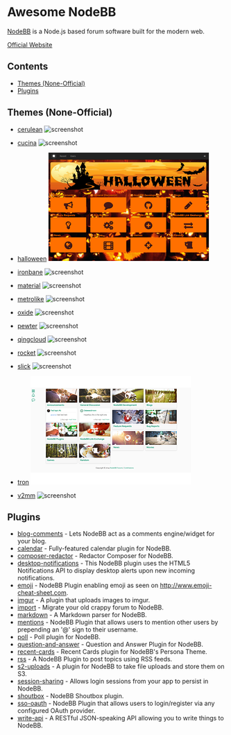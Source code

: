 # Awesome NodeBB

[NodeBB](https://github.com/NodeBB/NodeBB) is a Node.js based forum software built for the modern web.

[Official Website](https://nodebb.org/)

## Contents
- [Themes (None-Official)](#themes-none-official)
- [Plugins](#plugins)

## Themes (None-Official)

* [cerulean](https://github.com/NodeBB/nodebb-theme-cerulean/)
![screenshot](https://raw.githubusercontent.com/NodeBB/nodebb-theme-cerulean/master/screenshot.png)

* [cucina](https://github.com/julianlam/nodebb-theme-cucina)
![screenshot](https://raw.githubusercontent.com/julianlam/nodebb-theme-cucina/master/screenshots/1.png)

* [halloween](https://github.com/barisusakli/nodebb-theme-halloween)
![screenshot](https://raw.githubusercontent.com/barisusakli/nodebb-theme-halloween/master/assets/preview.png)

* [ironbane](https://github.com/ironbane/nodebb-theme-ironbane)
![screenshot](https://raw.githubusercontent.com/ironbane/nodebb-theme-ironbane/master/screenshot.png)

* [material](https://github.com/pichalite/nodebb-theme-material)
![screenshot](https://raw.githubusercontent.com/pichalite/nodebb-theme-material/master/screenshot.png)

* [metrolike](https://github.com/psychobunny/nodebb-theme-metrolike)
![screenshot](https://camo.githubusercontent.com/20fc0800dbbd881a68ee04eb6352f95192c26e9c/687474703a2f2f692e696d6775722e636f6d2f6d3444777149702e706e67)

* [oxide](https://github.com/youhosi/nodebb-theme-oxide)
![screenshot](https://raw.githubusercontent.com/youhosi/nodebb-theme-oxide/master/img/screenshot.png)

* [pewter](https://github.com/psychobunny/nodebb-theme-pewter)
![screenshot](https://camo.githubusercontent.com/82f1a5abc8278442ecce4daf9919ad9ea4b9e85d/687474703a2f2f692e696d6775722e636f6d2f37454447564c6e2e706e67)

* [qingcloud](https://github.com/imdonkey/nodebb-theme-qingcloud)
![screenshot](https://raw.githubusercontent.com/imdonkey/nodebb-theme-qingcloud/master/screenshot.png)

* [rocket](https://github.com/NodeBB/nodebb-theme-rocket)
![screenshot](https://camo.githubusercontent.com/42773e46d32aacba90da2866a128be6d279a274e/687474703a2f2f692e696d6775722e636f6d2f504d67763874442e706e67)

* [slick](https://github.com/pichalite/nodebb-theme-slick)
![screenshot](https://raw.githubusercontent.com/pichalite/nodebb-theme-slick/master/screenshot.png)

* [tron](https://github.com/Paaltomo/nodebb-theme-tron)
![screenshot](https://raw.githubusercontent.com/Paaltomo/nodebb-theme-tron/master/screenshot.png)

* [v2mm](https://github.com/revir/nodebb-theme-v2mm)
![screenshot](https://raw.githubusercontent.com/revir/nodebb-theme-v2mm/master/screenshot.png)

## Plugins

* [blog-comments](https://github.com/psychobunny/nodebb-plugin-blog-comments) - Lets NodeBB act as a comments engine/widget for your blog.
* [calendar](https://github.com/pitaj/nodebb-plugin-calendar) - Fully-featured calendar plugin for NodeBB.
* [composer-redactor](https://github.com/NodeBB-Community/nodebb-plugin-composer-redactor) - Redactor Composer for NodeBB.
* [desktop-notifications](https://github.com/psychobunny/nodebb-plugin-desktop-notifications) - This NodeBB plugin uses the HTML5 Notifications API to display desktop alerts upon new incoming notifications.
* [emoji](https://github.com/NodeBB/nodebb-plugin-emoji) - NodeBB Plugin enabling emoji as seen on http://www.emoji-cheat-sheet.com.
* [imgur](https://github.com/barisusakli/nodebb-plugin-imgur) - A plugin that uploads images to imgur.
* [import](https://github.com/akhoury/nodebb-plugin-import) - Migrate your old crappy forum to NodeBB.
* [markdown](https://github.com/julianlam/nodebb-plugin-markdown) - A Markdown parser for NodeBB.
* [mentions](https://github.com/julianlam/nodebb-plugin-mentions) - NodeBB Plugin that allows users to mention other users by prepending an '@' sign to their username.
* [poll](https://github.com/NodeBB/nodebb-plugin-poll) - Poll plugin for NodeBB.
* [question-and-answer](https://github.com/NodeBB/nodebb-plugin-question-and-answer) - Question and Answer Plugin for NodeBB.
* [recent-cards](https://github.com/NodeBB-Community/nodebb-plugin-recent-cards) - Recent Cards plugin for NodeBB's Persona Theme.
* [rss](https://github.com/barisusakli/nodebb-plugin-rss) - A NodeBB Plugin to post topics using RSS feeds.
* [s2-uploads](https://github.com/KanoComputing/nodebb-plugin-s3-uploads) - A plugin for NodeBB to take file uploads and store them on S3.
* [session-sharing](https://github.com/julianlam/nodebb-plugin-session-sharing) - Allows login sessions from your app to persist in NodeBB.
* [shoutbox](https://github.com/Schamper/nodebb-plugin-shoutbox) - NodeBB Shoutbox plugin.
* [sso-oauth](https://github.com/julianlam/nodebb-plugin-sso-oauth) - NodeBB Plugin that allows users to login/register via any configured OAuth provider.
* [write-api](https://github.com/NodeBB/nodebb-plugin-write-api) - A RESTful JSON-speaking API allowing you to write things to NodeBB.

